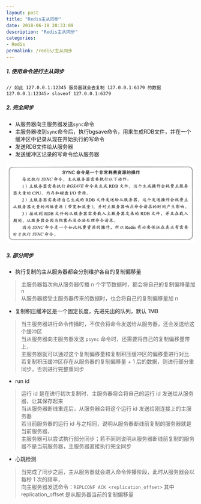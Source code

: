 ```yaml
---
layout: post
title: "Redis主从同步"
date: 2018-06-18 20:33:09
description: "Redis主从同步"
categories:
- Redis
permalink: /redis/主从同步
---
```


##### 1. 使用命令进行主从同步

```vim
// 如此 127.0.0.1:12345 服务器就会去复制 127.0.0.1:6379 的数据
127.0.0.1:12345> slaveof 127.0.0.1:6379
```
##### 2. 完全同步

* 从服务器向主服务器发送`sync`命令
* 主服务器收到`sync`命令后，执行bgsave命令，用来生成RDB文件，并在一个缓冲区中记录从现在开始执行的写命令
* 发送RDB文件给从服务器
* 发送缓冲区记录的写命令给从服务器

![](/assets/img/Redis同步sync命令.png)

##### 3. 部分同步

* 执行复制的主从服务器都会分别维护各自的复制偏移量
> 主服务器每次向从服务器传播 n 个字节数据时，都会将自己的复制偏移量加 n  
> 从服务器接受主服务器传来的数据时，也会将自己的复制偏移量加 n  

* 复制积压缓冲区是一个固定长度，先进先出的队列，默认 1MB
> 当主服务器进行命令传播时，不仅会将命令发送给从服务器，还会发送给这个缓冲区  
> 当从服务器向主服务器发送 `psync` 命令时，还需要将自己的复制偏移量带上，  
> 主服务器就可以通过这个复制偏移量和复制积压缓冲区的偏移量进行对比  
> 若复制积压缓冲区存在从服务器的复制偏移量 + 1 后的数据，则进行部分重同步，否则进行完整重同步

* run id
> 运行 id 是在进行初次复制时，主服务器将会将自己的运行 id 发送给从服务器，让其保存起来  
> 当从服务器断线重连后，从服务器会将这个运行 id 发送给刚连接上的主服务器  
> 若当前服务器的运行 id 与之相同，说明从服务器断线前复制的服务器就是当前服务器，  
> 主服务器可以尝试执行部分同步；若不同则说明从服务器断线前复制的服务器不是当前服务器，主服务器直接执行完全同步  

* 心跳检测
> 当完成了同步之后，主从服务器就会进入命令传播阶段，此时从服务器会以每秒 1 次的频率，  
> 向主服务器发送命令：`REPLCONF ACK <replication_offset>` 其中 replication_offset 是从服务器当前的复制偏移量
